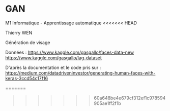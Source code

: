 # GAN
M1 Informatique - Apprentissage automatique
<<<<<<< HEAD

Thierry WEN

Génération de visage

Données :
https://www.kaggle.com/gasgallo/faces-data-new
https://www.kaggle.com/gasgallo/lag-dataset

D'après la documentation et le code pris sur :
https://medium.com/datadriveninvestor/generating-human-faces-with-keras-3ccd54c17f16

=======
>>>>>>> 60a648be4e679cf312ef1c978594905ae1ff2f1b
